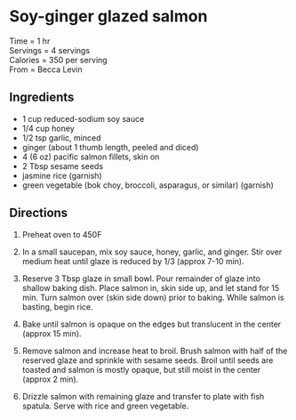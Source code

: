 Soy-ginger glazed salmon
====
Time = 1 hr\
Servings = 4 servings\
Calories = 350 per serving\
From = Becca Levin

**Ingredients**
----
- 1 cup reduced-sodium soy sauce
- 1/4 cup honey
- 1/2 tsp garlic, minced
- ginger (about 1 thumb length, peeled and diced)
- 4 (6 oz) pacific salmon fillets, skin on
- 2 Tbsp sesame seeds
- jasmine rice (garnish)
- green vegetable (bok choy, broccoli, asparagus, or similar) (garnish)

**Directions**
----

1. Preheat oven to 450F

2. In a small saucepan, mix soy sauce, honey, garlic, and ginger. Stir over medium heat until glaze is reduced by 1/3 (approx 7-10 min). 

3. Reserve 3 Tbsp glaze in small bowl. Pour remainder of glaze into shallow baking dish. Place salmon in, skin side up, and let stand for 15 min. Turn salmon over (skin side down) prior to baking. While salmon is basting, begin rice. 

4. Bake until salmon is opaque on the edges but translucent in the center (approx 15 min). 

5. Remove salmon and increase heat to broil. Brush salmon with half of the reserved glaze and sprinkle with sesame seeds. Broil until seeds are toasted and salmon is mostly opaque, but still moist in the center (approx 2 min). 

6. Drizzle salmon with remaining glaze and transfer to plate with fish spatula. Serve with rice and green vegetable. 
